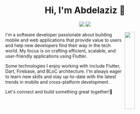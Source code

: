 
<h1 align="center">Hi, I'm Abdelaziz 👋</h1>
<p align="center">
    <a href="www.linkedin.com/in/abdelaziz-hanafi"><img src="https://img.shields.io/badge/linkedin-%230177B5?style=flat&logo=linkedin&logoColor=white"/></a>
    <a href="https://www.instagram.com/abdelazizhanafii"><img src="https://img.shields.io/badge/instagram-%23E4415F?style=flat&logo=instagram&logoColor=white"/></a>
  </p>
  
  <img src="https://github.com/mohamedabusrea/mohamedabusrea/blob/master/profile-img.png" align="right" width="25%"/>

I'm a software developer passionate about building mobile and web applications that provide value to users and help new developers find their way in the tech world. My focus is on crafting efficient, scalable, and user-friendly applications using Flutter.

Some technologies I enjoy working with include Flutter, Dart, Firebase, and BLoC architecture. I'm always eager to learn new skills and stay up-to-date with the latest trends in mobile and cross-platform development.

Let's connect and build something great together!🚀


